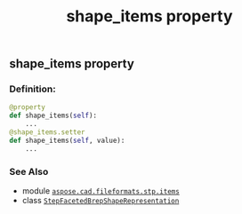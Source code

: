 ﻿---
title: shape_items property
second_title: Aspose.CAD for Python via .NET API References
description: 
type: docs
weight: 70
url: /python-net/aspose.cad.fileformats.stp.items/stepfacetedbrepshaperepresentation/shape_items/
is_root: false
---

## shape_items property

### Definition:
```python
@property
def shape_items(self):
    ...
@shape_items.setter
def shape_items(self, value):
    ...
```

### See Also
* module [`aspose.cad.fileformats.stp.items`](../../)
* class [`StepFacetedBrepShapeRepresentation`](/cad/python-net/aspose.cad.fileformats.stp.items/stepfacetedbrepshaperepresentation)
